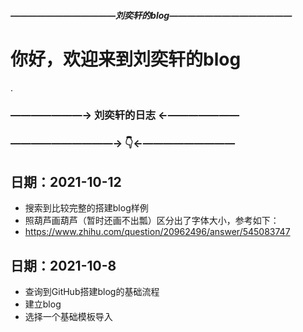 
##### ————————————刘奕轩的blog——————————————
# 你好，欢迎来到刘奕轩的blog
.
### ———————→ 刘奕轩的日志 ←———————
### ——————————→ 👇←—————————

## 日期：2021-10-12
 - 搜索到比较完整的搭建blog样例
 - 照葫芦画葫芦（暂时还画不出瓢）区分出了字体大小，参考如下：
 - https://www.zhihu.com/question/20962496/answer/545083747

## 日期：2021-10-8
 - 查询到GitHub搭建blog的基础流程
 - 建立blog
 - 选择一个基础模板导入
